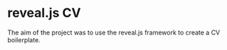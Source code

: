 # reveal.js CV

The aim of the project was to use the reveal.js framework to create a CV boilerplate.
